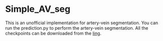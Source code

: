 # Simple_AV_seg
This is an unofficial implementation for artery-vein segmentation. You can run the prediction.py to perform the artery-vein segmentation. All the checkpoints can be downloaded from the [ling](https://drive.google.com/drive/folders/1Vp59-OzVLp0YdTLRMj9i2xx2s7oKd2lT?usp=sharing).
